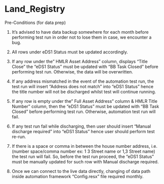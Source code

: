 # Land_Registry
Pre-Conditions (for data prep)

1.	It’s advised to have data backup somewhere for each month before performing test run in order not to lose them in case, we encounter a bug.

2.	All rows under eDS1 Status must be updated accordingly.

3.	If any row under the” HMLR Asset Address” column, displays “Title Close” the “eDS1 Status” must be updated with “BB Task Closed” before performing test run. Otherwise, the data will be overwritten.

4.	If any address mismatched in the event of the automation test run, the test run will insert “Address does not match” into “eDS1 Status” hence the title number will not be discharged whilst test will continue running.

5.	If any row is empty under the” Full Asset Address” column & HMLR Title Number” column, then the “eDS1 Status” must be updated with “BB Task Closed” before performing test run. Otherwise, automation test run will fail.

6.	If any test run fail while discharging, then user should insert “Manual discharge required” into “eDS1 Status” hence user should perform test re-run.

7.	If there is a space or comma in between the house number address, i.e. (number space/comma number ex: 1 3 Street name or 1,3 Street name) the test run will fail. So, before the test run proceed, the “eDS1 Status” must be manually updated for such row with Manual discharge required.

8.	Once we can connect to the live data directly, changing of data path inside automation framework “Config.resx” file required monthly.

